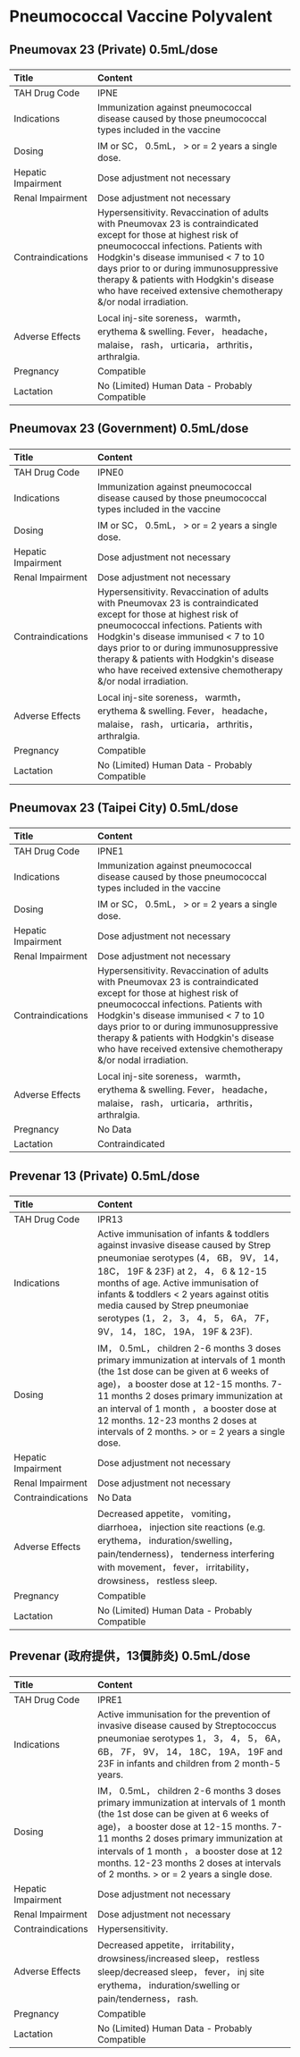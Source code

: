 # Pneumococcal Vaccine Polyvalent

## Pneumovax 23 (Private) 0.5mL/dose

##### 

| Title              | Content                                                                                                                                                                                                                                                                                                                                              |
|:-------------------|:-----------------------------------------------------------------------------------------------------------------------------------------------------------------------------------------------------------------------------------------------------------------------------------------------------------------------------------------------------|
| TAH Drug Code      | IPNE                                                                                                                                                                                                                                                                                                                                                 |
| Indications        | Immunization against pneumococcal disease caused by those pneumococcal types included in the vaccine                                                                                                                                                                                                                                                 |
| Dosing             | IM or SC， 0.5mL， > or = 2 years a single dose.                                                                                                                                                                                                                                                                                                     |
| Hepatic Impairment | Dose adjustment not necessary                                                                                                                                                                                                                                                                                                                        |
| Renal Impairment   | Dose adjustment not necessary                                                                                                                                                                                                                                                                                                                        |
| Contraindications  | Hypersensitivity. Revaccination of adults with Pneumovax 23 is contraindicated except for those at highest risk of pneumococcal infections. Patients with Hodgkin's disease immunised < 7 to 10 days prior to or during immunosuppressive therapy & patients with Hodgkin's disease who have received extensive chemotherapy &/or nodal irradiation. |
| Adverse Effects    | Local inj-site soreness， warmth， erythema & swelling. Fever， headache， malaise， rash， urticaria， arthritis， arthralgia.                                                                                                                                                                                                                      |
| Pregnancy          | Compatible                                                                                                                                                                                                                                                                                                                                           |
| Lactation          | No (Limited) Human Data - Probably Compatible                                                                                                                                                                                                                                                                                                        |

## Pneumovax 23 (Government) 0.5mL/dose

##### 

| Title              | Content                                                                                                                                                                                                                                                                                                                                              |
|:-------------------|:-----------------------------------------------------------------------------------------------------------------------------------------------------------------------------------------------------------------------------------------------------------------------------------------------------------------------------------------------------|
| TAH Drug Code      | IPNE0                                                                                                                                                                                                                                                                                                                                                |
| Indications        | Immunization against pneumococcal disease caused by those pneumococcal types included in the vaccine                                                                                                                                                                                                                                                 |
| Dosing             | IM or SC， 0.5mL， > or = 2 years a single dose.                                                                                                                                                                                                                                                                                                     |
| Hepatic Impairment | Dose adjustment not necessary                                                                                                                                                                                                                                                                                                                        |
| Renal Impairment   | Dose adjustment not necessary                                                                                                                                                                                                                                                                                                                        |
| Contraindications  | Hypersensitivity. Revaccination of adults with Pneumovax 23 is contraindicated except for those at highest risk of pneumococcal infections. Patients with Hodgkin's disease immunised < 7 to 10 days prior to or during immunosuppressive therapy & patients with Hodgkin's disease who have received extensive chemotherapy &/or nodal irradiation. |
| Adverse Effects    | Local inj-site soreness， warmth， erythema & swelling. Fever， headache， malaise， rash， urticaria， arthritis， arthralgia.                                                                                                                                                                                                                      |
| Pregnancy          | Compatible                                                                                                                                                                                                                                                                                                                                           |
| Lactation          | No (Limited) Human Data - Probably Compatible                                                                                                                                                                                                                                                                                                        |

## Pneumovax 23 (Taipei City) 0.5mL/dose

##### 

| Title              | Content                                                                                                                                                                                                                                                                                                                                              |
|:-------------------|:-----------------------------------------------------------------------------------------------------------------------------------------------------------------------------------------------------------------------------------------------------------------------------------------------------------------------------------------------------|
| TAH Drug Code      | IPNE1                                                                                                                                                                                                                                                                                                                                                |
| Indications        | Immunization against pneumococcal disease caused by those pneumococcal types included in the vaccine                                                                                                                                                                                                                                                 |
| Dosing             | IM or SC， 0.5mL， > or = 2 years a single dose.                                                                                                                                                                                                                                                                                                     |
| Hepatic Impairment | Dose adjustment not necessary                                                                                                                                                                                                                                                                                                                        |
| Renal Impairment   | Dose adjustment not necessary                                                                                                                                                                                                                                                                                                                        |
| Contraindications  | Hypersensitivity. Revaccination of adults with Pneumovax 23 is contraindicated except for those at highest risk of pneumococcal infections. Patients with Hodgkin's disease immunised < 7 to 10 days prior to or during immunosuppressive therapy & patients with Hodgkin's disease who have received extensive chemotherapy &/or nodal irradiation. |
| Adverse Effects    | Local inj-site soreness， warmth， erythema & swelling. Fever， headache， malaise， rash， urticaria， arthritis， arthralgia.                                                                                                                                                                                                                      |
| Pregnancy          | No Data                                                                                                                                                                                                                                                                                                                                              |
| Lactation          | Contraindicated                                                                                                                                                                                                                                                                                                                                      |

## Prevenar 13 (Private) 0.5mL/dose

##### 

| Title              | Content                                                                                                                                                                                                                                                                                                                                                         |
|:-------------------|:----------------------------------------------------------------------------------------------------------------------------------------------------------------------------------------------------------------------------------------------------------------------------------------------------------------------------------------------------------------|
| TAH Drug Code      | IPR13                                                                                                                                                                                                                                                                                                                                                           |
| Indications        | Active immunisation of infants & toddlers against invasive disease caused by Strep pneumoniae serotypes (4， 6B， 9V， 14， 18C， 19F & 23F) at 2， 4， 6 & 12-15 months of age. Active immunisation of infants & toddlers < 2 years against otitis media caused by Strep pneumoniae serotypes (1， 2， 3， 4， 5， 6A， 7F， 9V， 14， 18C， 19A， 19F & 23F). |
| Dosing             | IM， 0.5mL， children 2-6 months 3 doses primary immunization at intervals of 1 month (the 1st dose can be given at 6 weeks of age)， a booster dose at 12-15 months. 7-11 months 2 doses primary immunization at an interval of 1 month ， a booster dose at 12 months. 12-23 months 2 doses at intervals of 2 months. > or = 2 years a single dose.           |
| Hepatic Impairment | Dose adjustment not necessary                                                                                                                                                                                                                                                                                                                                   |
| Renal Impairment   | Dose adjustment not necessary                                                                                                                                                                                                                                                                                                                                   |
| Contraindications  | No Data                                                                                                                                                                                                                                                                                                                                                         |
| Adverse Effects    | Decreased appetite， vomiting， diarrhoea， injection site reactions (e.g. erythema， induration/swelling， pain/tenderness)， tenderness interfering with movement， fever， irritability， drowsiness， restless sleep.                                                                                                                                       |
| Pregnancy          | Compatible                                                                                                                                                                                                                                                                                                                                                      |
| Lactation          | No (Limited) Human Data - Probably Compatible                                                                                                                                                                                                                                                                                                                   |

## Prevenar (政府提供，13價肺炎) 0.5mL/dose

##### 

| Title              | Content                                                                                                                                                                                                                                                                                                                                             |
|:-------------------|:----------------------------------------------------------------------------------------------------------------------------------------------------------------------------------------------------------------------------------------------------------------------------------------------------------------------------------------------------|
| TAH Drug Code      | IPRE1                                                                                                                                                                                                                                                                                                                                               |
| Indications        | Active immunisation for the prevention of invasive disease caused by Streptococcus pneumoniae serotypes 1， 3， 4， 5， 6A， 6B， 7F， 9V， 14， 18C， 19A， 19F and 23F in infants and children from 2 month-5 years.                                                                                                                              |
| Dosing             | IM， 0.5mL， children 2-6 months 3 doses primary immunization at intervals of 1 month (the 1st dose can be given at 6 weeks of age)， a booster dose at 12-15 months. 7-11 months 2 doses primary immunization at intervals of 1 month ， a booster dose at 12 months. 12-23 months 2 doses at intervals of 2 months. > or = 2 years a single dose. |
| Hepatic Impairment | Dose adjustment not necessary                                                                                                                                                                                                                                                                                                                       |
| Renal Impairment   | Dose adjustment not necessary                                                                                                                                                                                                                                                                                                                       |
| Contraindications  | Hypersensitivity.                                                                                                                                                                                                                                                                                                                                   |
| Adverse Effects    | Decreased appetite， irritability， drowsiness/increased sleep， restless sleep/decreased sleep， fever， inj site erythema， induration/swelling or pain/tenderness， rash.                                                                                                                                                                        |
| Pregnancy          | Compatible                                                                                                                                                                                                                                                                                                                                          |
| Lactation          | No (Limited) Human Data - Probably Compatible                                                                                                                                                                                                                                                                                                       |

